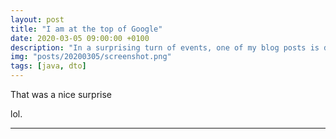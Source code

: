 ```yaml
---
layout: post
title: "I am at the top of Google"
date: 2020-03-05 09:00:00 +0100
description: "In a surprising turn of events, one of my blog posts is doing a lot better than expected" 
img: "posts/20200305/screenshot.png"
tags: [java, dto]
---
```


That was a nice surprise

lol.

---
